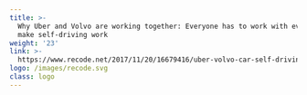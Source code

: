 ```yaml
---
title: >-
  Why Uber and Volvo are working together: Everyone has to work with everyone to
  make self-driving work
weight: '23'
link: >-
  https://www.recode.net/2017/11/20/16679416/uber-volvo-car-self-driving-ride-relationship-apple-didi-lyft
logo: /images/recode.svg
class: logo
---
```







